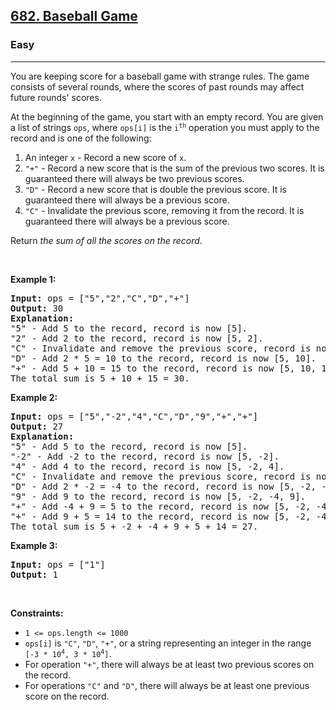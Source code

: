 <h2><a href="https://leetcode.com/problems/baseball-game/">682. Baseball Game</a></h2><h3>Easy</h3><hr><div style="user-select: auto;"><p style="user-select: auto;">You are keeping score for a baseball game with strange rules. The game consists of several rounds, where the scores of past rounds may affect future rounds' scores.</p>

<p style="user-select: auto;">At the beginning of the game, you start with an empty record. You are given a list of strings <code style="user-select: auto;">ops</code>, where <code style="user-select: auto;">ops[i]</code> is the <code style="user-select: auto;">i<sup style="user-select: auto;">th</sup></code> operation you must apply to the record and is one of the following:</p>

<ol style="user-select: auto;">
	<li style="user-select: auto;">An integer <code style="user-select: auto;">x</code> - Record a new score of <code style="user-select: auto;">x</code>.</li>
	<li style="user-select: auto;"><code style="user-select: auto;">"+"</code> - Record a new score that is the sum of the previous two scores. It is guaranteed there will always be two previous scores.</li>
	<li style="user-select: auto;"><code style="user-select: auto;">"D"</code> - Record a new score that is double the previous score. It is guaranteed there will always be a previous score.</li>
	<li style="user-select: auto;"><code style="user-select: auto;">"C"</code> - Invalidate the previous score, removing it from the record. It is guaranteed there will always be a previous score.</li>
</ol>

<p style="user-select: auto;">Return <em style="user-select: auto;">the sum of all the scores on the record</em>.</p>

<p style="user-select: auto;">&nbsp;</p>
<p style="user-select: auto;"><strong style="user-select: auto;">Example 1:</strong></p>

<pre style="user-select: auto;"><strong style="user-select: auto;">Input:</strong> ops = ["5","2","C","D","+"]
<strong style="user-select: auto;">Output:</strong> 30
<strong style="user-select: auto;">Explanation:</strong>
"5" - Add 5 to the record, record is now [5].
"2" - Add 2 to the record, record is now [5, 2].
"C" - Invalidate and remove the previous score, record is now [5].
"D" - Add 2 * 5 = 10 to the record, record is now [5, 10].
"+" - Add 5 + 10 = 15 to the record, record is now [5, 10, 15].
The total sum is 5 + 10 + 15 = 30.
</pre>

<p style="user-select: auto;"><strong style="user-select: auto;">Example 2:</strong></p>

<pre style="user-select: auto;"><strong style="user-select: auto;">Input:</strong> ops = ["5","-2","4","C","D","9","+","+"]
<strong style="user-select: auto;">Output:</strong> 27
<strong style="user-select: auto;">Explanation:</strong>
"5" - Add 5 to the record, record is now [5].
"-2" - Add -2 to the record, record is now [5, -2].
"4" - Add 4 to the record, record is now [5, -2, 4].
"C" - Invalidate and remove the previous score, record is now [5, -2].
"D" - Add 2 * -2 = -4 to the record, record is now [5, -2, -4].
"9" - Add 9 to the record, record is now [5, -2, -4, 9].
"+" - Add -4 + 9 = 5 to the record, record is now [5, -2, -4, 9, 5].
"+" - Add 9 + 5 = 14 to the record, record is now [5, -2, -4, 9, 5, 14].
The total sum is 5 + -2 + -4 + 9 + 5 + 14 = 27.
</pre>

<p style="user-select: auto;"><strong style="user-select: auto;">Example 3:</strong></p>

<pre style="user-select: auto;"><strong style="user-select: auto;">Input:</strong> ops = ["1"]
<strong style="user-select: auto;">Output:</strong> 1
</pre>

<p style="user-select: auto;">&nbsp;</p>
<p style="user-select: auto;"><strong style="user-select: auto;">Constraints:</strong></p>

<ul style="user-select: auto;">
	<li style="user-select: auto;"><code style="user-select: auto;">1 &lt;= ops.length &lt;= 1000</code></li>
	<li style="user-select: auto;"><code style="user-select: auto;">ops[i]</code> is <code style="user-select: auto;">"C"</code>, <code style="user-select: auto;">"D"</code>, <code style="user-select: auto;">"+"</code>, or a string representing an integer in the range <code style="user-select: auto;">[-3 * 10<sup style="user-select: auto;">4</sup>, 3 * 10<sup style="user-select: auto;">4</sup>]</code>.</li>
	<li style="user-select: auto;">For operation <code style="user-select: auto;">"+"</code>, there will always be at least two previous scores on the record.</li>
	<li style="user-select: auto;">For operations <code style="user-select: auto;">"C"</code> and <code style="user-select: auto;">"D"</code>, there will always be at least one previous score on the record.</li>
</ul>
</div>